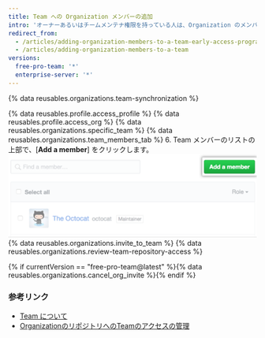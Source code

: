 ```yaml
---
title: Team への Organization メンバーの追加
intro: 'オーナーあるいはチームメンテナ権限を持っている人は、Organization のメンバーを Team に加えることができます。 オーナー権限を持っている人は、{% if currentVersion == "free-pro-team@latest" %}メンバーではない人を Team および Organization に参加するよう招待{% else %}メンバーではない人を Team および Organization に追加{% endif %}することもできます。'
redirect_from:
  - /articles/adding-organization-members-to-a-team-early-access-program/
  - /articles/adding-organization-members-to-a-team
versions:
  free-pro-team: '*'
  enterprise-server: '*'
---
```


{% data reusables.organizations.team-synchronization %}

{% data reusables.profile.access_profile %}
{% data reusables.profile.access_org %}
{% data reusables.organizations.specific_team %}
{% data reusables.organizations.team_members_tab %}
6. Team メンバーのリストの上部で、[**Add a member**] をクリックします。 ![[Add member] ボタン](/assets/images/help/teams/add-member-button.png)
{% data reusables.organizations.invite_to_team %}
{% data reusables.organizations.review-team-repository-access %}

{% if currentVersion == "free-pro-team@latest" %}{% data reusables.organizations.cancel_org_invite %}{% endif %}

### 参考リンク

- [Team について](/articles/about-teams)
- [OrganizationのリポジトリへのTeamのアクセスの管理](/articles/managing-team-access-to-an-organization-repository)
